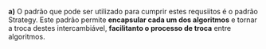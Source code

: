 **a)** O padrão que pode ser utilizado para cumprir estes requsiitos é o padrão Strategy. Este padrão permite **encapsular cada um dos algoritmos** e tornar a troca destes intercambiável, **facilitanto o processo de troca** entre algoritmos.